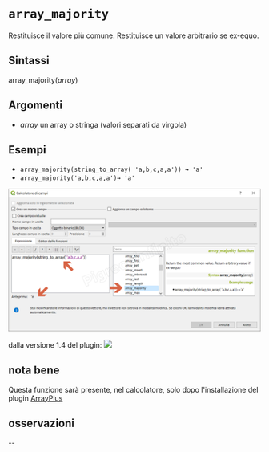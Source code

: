 # `array_majority`

Restituisce il valore più comune. Restituisce un valore arbitrario se ex-equo.

## Sintassi

array_majority(_array_)  

## Argomenti

* _array_ un array o stringa (valori separati da virgola) 

## Esempi

* `array_majority(string_to_array( 'a,b,c,a,a')) → 'a'`
* `array_majority('a,b,c,a,a')→ 'a'`

![](/img/arrays/array_majority/array_majority1.png)

dalla versione 1.4 del plugin:
![](/img/arrays/array_majority/array_majority2.png)

## nota bene

Questa funzione sarà presente, nel calcolatore, solo dopo l'installazione del plugin [ArrayPlus](https://framagit.org/jbdesbas/arrayPlus)

## osservazioni

--